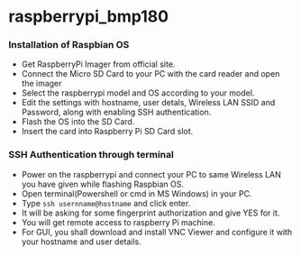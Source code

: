 # raspberrypi_bmp180

### Installation of Raspbian OS
- Get RaspberryPi Imager from official site.
- Connect the Micro SD Card to your PC with the card reader and open the imager
- Select the raspberrypi model and OS according to your model.
- Edit the settings with hostname, user detals, Wireless LAN SSID and Password, along with enabling SSH authentication.
- Flash the OS into the SD Card.
- Insert the card into Raspberry Pi SD Card slot.

### SSH Authentication through terminal
- Power on the raspberrypi and connect your PC to same Wireless LAN you have given while flashing Raspbian OS.
- Open terminal(Powershell or cmd in MS Windows) in your PC.
- Type ```ssh usernname@hostname``` and click enter.
- It will be asking for some fingerprint authorization and give YES for it.
- You will get remote access to raspberry Pi machine.
- For GUI, you shall download and install VNC Viewer and configure it with your hostname and user details.
